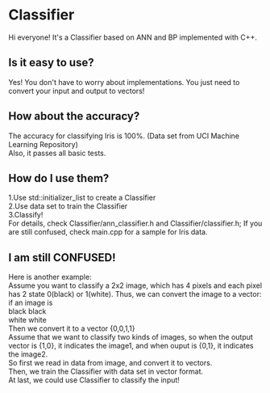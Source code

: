 # Classifier
Hi everyone! It's a Classifier based on ANN and BP implemented with C++.
## Is it easy to use?
Yes! You don't have to worry about implementations. You just need to convert your input and output to vectors!
## How about the accuracy?
The accuracy for classifying Iris is 100%. (Data set from UCI Machine Learning Repository)  
Also, it passes all basic tests.
## How do I use them?
1.Use std::initializer_list to create a Classifier  
2.Use data set to train the Classifier  
3.Classify!  
For details, check Classifier/ann_classifier.h and Classifier/classifier.h; If you are still confused, check main.cpp for a sample for Iris data.
## I am still CONFUSED!
Here is another example:  
Assume you want to classify a 2x2 image, which has 4 pixels and each pixel has 2 state 0(black) or 1(white). 
Thus, we can convert the image to a vector: if an image is  
black black  
white white  
Then we convert it to a vector {0,0,1,1}  
Assume that we want to classify two kinds of images, so when the output vector is {1,0}, it indicates the image1, and when ouput is {0,1}, it indicates the image2.  
So first we read in data from image, and convert it to vectors.  
Then, we train the Classifier with data set in vector format.   
At last, we could use Classifier to classify the input!  


